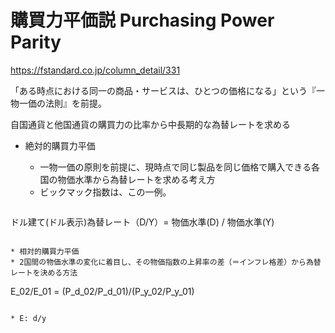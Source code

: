 # 購買力平価説 Purchasing Power Parity

https://fstandard.co.jp/column_detail/331

「ある時点における同一の商品・サービスは、ひとつの価格になる」という『一物一価の法則』を前提。

自国通貨と他国通貨の購買力の比率から中長期的な為替レートを求める

* 絶対的購買力平価
  * 一物一価の原則を前提に、現時点で同じ製品を同じ価格で購入できる各国の物価水準から為替レートを求める考え方
  * ビックマック指数は、この一例。
  
  ```
 ドル建て(ドル表示)為替レート（D/Y）= 物価水準(D) / 物価水準(Y)
  ```

* 相対的購買力平価
  * 2国間の物価水準の変化に着目し、その物価指数の上昇率の差（＝インフレ格差）から為替レートを決める方法
  
```
E_02/E_01 = (P_d_02/P_d_01)/(P_y_02/P_y_01)
```

* E: d/y
